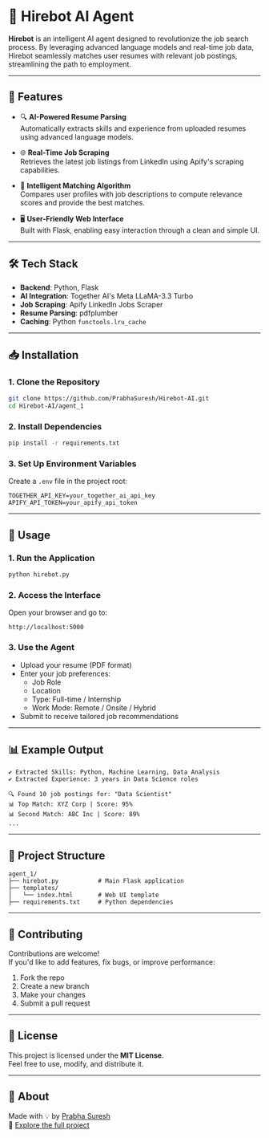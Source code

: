 # 🤖 Hirebot AI Agent

**Hirebot** is an intelligent AI agent designed to revolutionize the job search process. By leveraging advanced language models and real-time job data, Hirebot seamlessly matches user resumes with relevant job postings, streamlining the path to employment.

---

## 🚀 Features

- 🔍 **AI-Powered Resume Parsing**  
  Automatically extracts skills and experience from uploaded resumes using advanced language models.

- 🌐 **Real-Time Job Scraping**  
  Retrieves the latest job listings from LinkedIn using Apify's scraping capabilities.

- 🧠 **Intelligent Matching Algorithm**  
  Compares user profiles with job descriptions to compute relevance scores and provide the best matches.

- 🖥️ **User-Friendly Web Interface**  
  Built with Flask, enabling easy interaction through a clean and simple UI.

---

## 🛠️ Tech Stack

- **Backend**: Python, Flask  
- **AI Integration**: Together AI's Meta LLaMA-3.3 Turbo  
- **Job Scraping**: Apify LinkedIn Jobs Scraper  
- **Resume Parsing**: pdfplumber  
- **Caching**: Python `functools.lru_cache`

---

## 📥 Installation

### 1. Clone the Repository

```bash
git clone https://github.com/PrabhaSuresh/Hirebot-AI.git
cd Hirebot-AI/agent_1
```

### 2. Install Dependencies

```bash
pip install -r requirements.txt
```

### 3. Set Up Environment Variables

Create a `.env` file in the project root:

```env
TOGETHER_API_KEY=your_together_ai_api_key
APIFY_API_TOKEN=your_apify_api_token
```

---

## 🧪 Usage

### 1. Run the Application

```bash
python hirebot.py
```

### 2. Access the Interface

Open your browser and go to:

```
http://localhost:5000
```

### 3. Use the Agent

- Upload your resume (PDF format)
- Enter your job preferences:
  - Job Role
  - Location
  - Type: Full-time / Internship
  - Work Mode: Remote / Onsite / Hybrid
- Submit to receive tailored job recommendations

---

## 📊 Example Output

```
✔ Extracted Skills: Python, Machine Learning, Data Analysis
✔ Extracted Experience: 3 years in Data Science roles

🔍 Found 10 job postings for: "Data Scientist"
📊 Top Match: XYZ Corp | Score: 95%
📊 Second Match: ABC Inc | Score: 89%
...
```

---

## 📁 Project Structure

```
agent_1/
├── hirebot.py           # Main Flask application
├── templates/
│   └── index.html       # Web UI template
├── requirements.txt     # Python dependencies
```

---

## 🤝 Contributing

Contributions are welcome!  
If you'd like to add features, fix bugs, or improve performance:

1. Fork the repo
2. Create a new branch
3. Make your changes
4. Submit a pull request

---

## 📄 License

This project is licensed under the **MIT License**.  
Feel free to use, modify, and distribute it.

---

## 🧠 About

Made with 💡 by [Prabha Suresh](https://github.com/PrabhaSuresh)  
🔗 [Explore the full project](https://github.com/PrabhaSuresh/Hirebot-AI)

